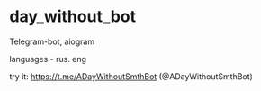 # day_without_bot
Telegram-bot, aiogram

languages - rus. eng

try it: https://t.me/ADayWithoutSmthBot (@ADayWithoutSmthBot)
